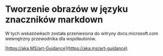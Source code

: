 # <a name="create-images-in-markdown"></a>Tworzenie obrazów w języku znaczników markdown

W tych wskazówkach została przeniesiona do witryny docs.microsoft.com wewnętrzny przewodnika dla współautorów.

[https://aka.MS/art-Guidance](https://aka.ms/art-guidance)
